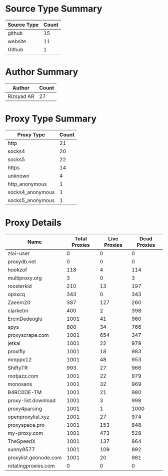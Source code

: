# Source Type Summary

| Source Type | Count |
|-------------|-------|
| github | 15 |
| website | 11 |
| Github | 1 |


# Author Summary

| Author | Count |
|--------|-------|
| Rizsyad AR | 27 |


# Proxy Type Summary

| Proxy Type | Count |
|------------|-------|
| http | 21 |
| socks4 | 20 |
| socks5 | 22 |
| https | 14 |
| unknown | 4 |
| http_anonymous | 1 |
| socks4_anonymous | 1 |
| socks5_anonymous | 1 |


# Proxy Details

| Name | Total Proxies | Live Proxies | Dead Proxies |
|------|---------------|--------------|---------------|
| zloi-user | 0 | 0 | 0 |
| proxydb.net | 0 | 0 | 0 |
| hookzof | 118 | 4 | 114 |
| multiproxy.org | 3 | 0 | 3 |
| roosterkid | 210 | 13 | 197 |
| opsxcq | 343 | 0 | 343 |
| Zaeem20 | 387 | 127 | 260 |
| clarketm | 400 | 2 | 398 |
| ErcinDedeoglu | 1001 | 41 | 960 |
| spys | 800 | 34 | 766 |
| proxyscrape.com | 1001 | 654 | 347 |
| jetkai | 1001 | 22 | 979 |
| proxifly | 1001 | 18 | 983 |
| mmppx12 | 1001 | 48 | 953 |
| ShiftyTR | 993 | 27 | 966 |
| rootjazz.com | 1001 | 22 | 979 |
| monosans | 1001 | 32 | 969 |
| B4RC0DE-TM | 1001 | 21 | 980 |
| proxy-list.download | 1001 | 3 | 998 |
| proxy4parsing | 1001 | 1 | 1000 |
| openproxylist.xyz | 1001 | 27 | 974 |
| proxyspace.pro | 1001 | 153 | 848 |
| my-proxy.com | 1001 | 473 | 528 |
| TheSpeedX | 1001 | 137 | 864 |
| sunny9577 | 1001 | 109 | 892 |
| proxylist.geonode.com | 1001 | 20 | 981 |
| rotatingproxies.com | 0 | 0 | 0 |
